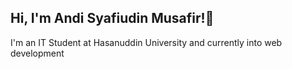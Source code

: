 
## Hi, I'm Andi Syafiudin Musafir!👋
I'm an IT Student at Hasanuddin University and currently into web development




